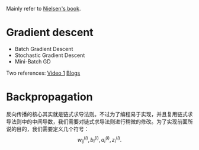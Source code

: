 Mainly refer to [Nielsen's book](https://static.latexstudio.net/article/2018/0912/neuralnetworksanddeeplearning.pdf).

# Gradient descent
- Batch Gradient Descent
- Stochastic Gradient Descent
- Mini-Batch GD

Two references:
[Video 1](https://www.bilibili.com/video/BV13p4y1g7eQ/?vd_source=ac9b07978062a2dbae3c01bd0e801738)
[Blogs](http://cnblogs.com/lliuye/p/9451903.html)

# Backpropagation

反向传播的核心其实就是链式求导法则。不过为了编程易于实现，并且复用链式求导法则中的中间导数，我们需要对链式求导法则进行稍微的修改。为了实现前面所说的目的，我们需要定义几个符号： 
$$
w_{ij}^{\left( l \right)},b_{i}^{\left( l \right)},a_{i}^{\left( l \right)},z_{i}^{\left( l \right)}.
$$